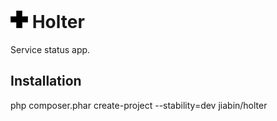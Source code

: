 ![Holter Logo](doc/logo.png) Holter
==============================================

Service status app.

## Installation

php composer.phar create-project --stability=dev jiabin/holter
